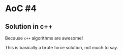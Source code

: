 # AoC #4

## Solution in c++

Because `c++` algorithms are awesome!

This is basically a brute force solution, not much to say.
